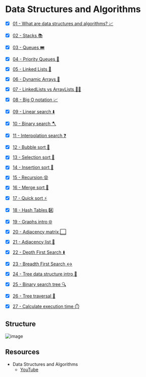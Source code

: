 # Data Structures and Algorithms

* [x] [01 - What are data structures and algorithms? 📈](./01-what-is-dsa/README.md)
* [x] [02 - Stacks 📚](./02-stacks/README.md)
* [x] [03 - Queues 🎟️](./03-queues/README.md)
* [x] [04 - Priority Queues 🥇](./04-priority/README.md)
* [x] [05 - Linked Lists 🔗](./05-linked-list/README.md)
* [x] [06 - Dynamic Arrays 🌱](./06-dynamic-array/README.md)
* [x] [07 - LinkedLists vs ArrayLists 🤼‍♂️](./07-vs/README.md)
* [x] [08 - Big O notation 📈](./08-big-o/README.md)
* [x] [09 - Linear search ⬇️](./09-linear-search/README.md)
* [x] [10 - Binary search 🪓](./10-binary-search/README.md)
* [x] [11 - Interpolation search ❓](./11-interpolation-search/README.md)
* [x] [12 - Bubble sort 🤿](./12-bubble-sort/README.md)
* [x] [13 - Selection sort 🔦](./13-selection-sort/README.md)
* [x] [14 - Insertion sort 🧩](./14-insertion-sort/README.md)
* [x] [15 - Recursion 😵](./15-recursion/README.md)
* [x] [16 - Merge sort 🔪](./16-merge-sort/README.md)
* [x] [17 - Quick sort ⚡](./17-quick-sort/README.md)
* [x] [18 - Hash Tables #️⃣](./18-hash-table/README.md)
* [x] [19 - Graphs intro 🌐](./19-graph/README.md)
* [x] [20 - Adjacency matrix ⬜](./20-adj-matrix/README.md)
* [x] [21 - Adjacency list 📑](./21-adj-list/README.md)
* [x] [22 - Depth First Search ⬇️](./22-depth-search/README.md)
* [x] [23 - Breadth First Search ↔️](./23-breadth-search/README.md)
* [x] [24 - Tree data structure intro 🌳](./24-tree/README.md)
* [x] [25 - Binary search tree 🔍](./25-binary-search-tree/README.md)
* [x] [26 - Tree traversal 🧗](./26-tree-traversal/README.md)
* [x] [27 - Calculate execution time ⏱️](./27-time/README.md)


## Structure

![image](https://user-images.githubusercontent.com/76637730/210957730-892d6505-a39a-4e6a-8897-8be669d1b8cf.png)

## Resources 

* Data Structures and Algorithms
  - [YouTube](https://www.youtube.com/watch?v=CBYHwZcbD-s&t=11)
